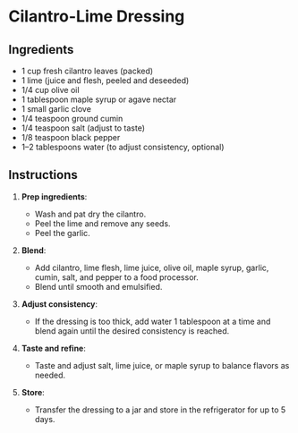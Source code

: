 # Cilantro-Lime Dressing

## Ingredients
- 1 cup fresh cilantro leaves (packed)
- 1 lime (juice and flesh, peeled and deseeded)
- 1/4 cup olive oil
- 1 tablespoon maple syrup or agave nectar
- 1 small garlic clove
- 1/4 teaspoon ground cumin
- 1/4 teaspoon salt (adjust to taste)
- 1/8 teaspoon black pepper
- 1–2 tablespoons water (to adjust consistency, optional)

## Instructions
1. **Prep ingredients**:
   - Wash and pat dry the cilantro.
   - Peel the lime and remove any seeds.
   - Peel the garlic.

2. **Blend**:
   - Add cilantro, lime flesh, lime juice, olive oil, maple syrup, garlic, cumin, salt, and pepper to a food processor.
   - Blend until smooth and emulsified.

3. **Adjust consistency**:
   - If the dressing is too thick, add water 1 tablespoon at a time and blend again until the desired consistency is reached.

4. **Taste and refine**:
   - Taste and adjust salt, lime juice, or maple syrup to balance flavors as needed.

5. **Store**:
   - Transfer the dressing to a jar and store in the refrigerator for up to 5 days.
